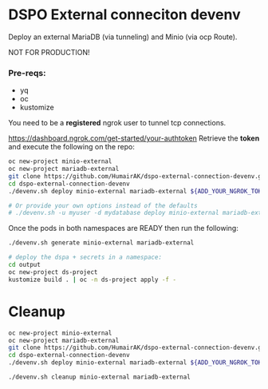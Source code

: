# DSPO External conneciton devenv

Deploy an external MariaDB (via tunneling) and Minio (via ocp Route). 

NOT FOR PRODUCTION!

### Pre-reqs:
* yq
* oc
* kustomize

You need to be a **registered** ngrok user to tunnel tcp connections.

https://dashboard.ngrok.com/get-started/your-authtoken
Retrieve the **token** and execute the following on the repo: 

```bash
oc new-project minio-external
oc new-project mariadb-external
git clone https://github.com/HumairAK/dspo-external-connection-devenv.git
cd dspo-external-connection-devenv
./devenv.sh deploy minio-external mariadb-external ${ADD_YOUR_NGROK_TOKEN_HERE}

# Or provide your own options instead of the defaults
# ./devenv.sh -u myuser -d mydatabase deploy minio-external mariadb-external
```

Once the pods in both namespaces are READY then run the following: 
```bash
./devenv.sh generate minio-external mariadb-external

# deploy the dspa + secrets in a namespace: 
cd output
oc new-project ds-project
kustomize build . | oc -n ds-project apply -f -
```


# Cleanup

```bash
oc new-project minio-external
oc new-project mariadb-external
git clone https://github.com/HumairAK/dspo-external-connection-devenv.git
cd dspo-external-connection-devenv
./devenv.sh deploy minio-external mariadb-external ${ADD_YOUR_NGROK_TOKEN_HERE}
```
```bash
./devenv.sh cleanup minio-external mariadb-external
```
